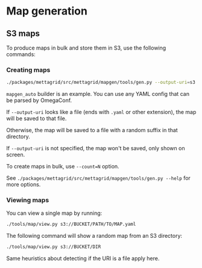 # Map generation

## S3 maps

To produce maps in bulk and store them in S3, use the following commands:

### Creating maps

```bash
./packages/mettagrid/src/mettagrid/mapgen/tools/gen.py --output-uri=s3://BUCKET/DIR ./configs/env/mettagrid/map_builder/mapgen_auto.yaml
```

`mapgen_auto` builder is an example. You can use any YAML config that can be parsed by OmegaConf.

If `--output-uri` looks like a file (ends with `.yaml` or other extension), the map will be saved to that file.

Otherwise, the map will be saved to a file with a random suffix in that directory.

If `--output-uri` is not specified, the map won't be saved, only shown on screen.

To create maps in bulk, use `--count=N` option.

See `./packages/mettagrid/src/mettagrid/mapgen/tools/gen.py --help` for more options.

### Viewing maps

You can view a single map by running:

```bash
./tools/map/view.py s3://BUCKET/PATH/TO/MAP.yaml
```

The following command will show a random map from an S3 directory:

```bash
./tools/map/view.py s3://BUCKET/DIR
```

Same heuristics about detecting if the URI is a file apply here.
